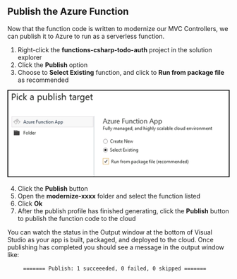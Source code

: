 ## Publish the Azure Function

Now that the function code is written to modernize our MVC Controllers, we can publish it to Azure to run as a serverless function.

1.	Right-click the **functions-csharp-todo-auth** project in the solution explorer
2.	Click the **Publish** option
3.	Choose to **Select Existing** function, and click to **Run from package file** as recommended

   ![Packagefiles](images/package.png)
   
4.	Click the **Publish** button
5.	Open the **modernize-xxxx** folder and select the function listed
6.	Click **Ok**
7.	After the publish profile has finished generating, click the **Publish** button to publish the function code to the cloud

You can watch the status in the Output window at the bottom of Visual Studio as your app is built, packaged, and deployed to the cloud. Once publishing has completed you should see a message in the output window like:

```
     ======= Publish: 1 succeeeded, 0 failed, 0 skipped =======
```
